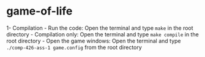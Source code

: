 # game-of-life

1- Compilation
    - Run the code: Open the terminal and type ```make``` in the root directory
    - Compilation only: Open the terminal and type ```make compile``` in the root directory
    - Open the game windows: Open the terminal and type ```./comp-426-ass-1 game.config``` from the root directory